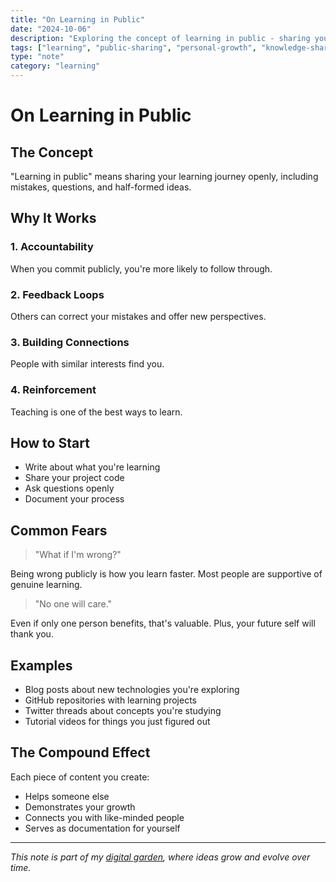 ```yaml
---
title: "On Learning in Public"
date: "2024-10-06"
description: "Exploring the concept of learning in public - sharing your learning journey openly, including mistakes, questions, and half-formed ideas."
tags: ["learning", "public-sharing", "personal-growth", "knowledge-sharing"]
type: "note"
category: "learning"
---
```


# On Learning in Public

## The Concept

"Learning in public" means sharing your learning journey openly, including mistakes, questions, and half-formed ideas.

## Why It Works

### 1. Accountability
When you commit publicly, you're more likely to follow through.

### 2. Feedback Loops
Others can correct your mistakes and offer new perspectives.

### 3. Building Connections
People with similar interests find you.

### 4. Reinforcement
Teaching is one of the best ways to learn.

## How to Start

- Write about what you're learning
- Share your project code
- Ask questions openly
- Document your process

## Common Fears

> "What if I'm wrong?"

Being wrong publicly is how you learn faster. Most people are supportive of genuine learning.

> "No one will care."

Even if only one person benefits, that's valuable. Plus, your future self will thank you.

## Examples

- Blog posts about new technologies you're exploring
- GitHub repositories with learning projects
- Twitter threads about concepts you're studying
- Tutorial videos for things you just figured out

## The Compound Effect

Each piece of content you create:
- Helps someone else
- Demonstrates your growth
- Connects you with like-minded people
- Serves as documentation for yourself

---

*This note is part of my [digital garden](/), where ideas grow and evolve over time.*
